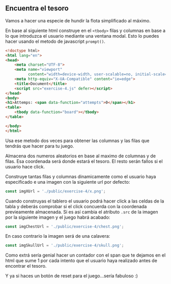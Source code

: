 ## Encuentra el tesoro
Vamos a hacer una especie de hundir la flota simplificado al máximo.

En base al siguiente html construye en el ``<tbody>`` filas y columnas en base a lo que introduzca el usuario 
mediante una ventana modal. Esto lo puedes hacer usando el metodo de javascript ``prompt()``.



`````html
<!doctype html>
<html lang="en">
<head>
    <meta charset="UTF-8">
    <meta name="viewport"
          content="width=device-width, user-scalable=no, initial-scale=1.0, maximum-scale=1.0, minimum-scale=1.0">
    <meta http-equiv="X-UA-Compatible" content="ie=edge">
    <title>Document</title>
    <script src="exercise-4.js" defer></script>
</head>
<body>
<h1>Attemps: <span data-function="attempts">0</span></h1>
<table>
    <tbody data-function="board"></tbody>
</table>

</body>
</html>

`````

Usa ese metodo dos veces para obtener las columnas y las filas que tendrás que hacer para tu juego.

Almacena dos numeros aleatorios en base al maximo de columnas y de filas. Esa coordenada será donde estará el tesoro.
El resto serán fallos si el usuario hace click.

Construye tantas filas y columnas dinamicamente como el usuario haya especificado e una imagen con la siguiente url 
por defecto:

```js
const imgXUrl = './public/exercise-4/x.png';
```

Cuando construyas el tablero el usuario podrá hacer click a las celdas de la tabla y deberás comprobar si el click 
concuerda con la coordenada previeamente almacenada. Si es así cambia el atributo ``.src`` de la imagen por la 
siguiente imagen y el juego habrá acabado:

```js
const imgChestUrl = './public/exercise-4/chest.png';
```

En caso contrario la imagen será de una calavera:

```js
const imgSkullUrl = './public/exercise-4/skull.png';
```

Como extrá sería genial hacer un contador con el span que te dejamos en el html que sume 1 por cada intento que el 
usuario haya realizado antes de encontrar el tesoro.

Y ya si haces un botón de reset para el juego...sería fabuloso :)
